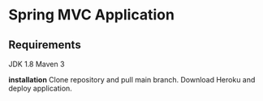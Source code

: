 # Spring MVC Application
 
 
 **Requirements**
 ---
 JDK 1.8
 Maven 3







**installation**
Clone repository and pull main branch. Download Heroku and deploy application.
